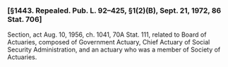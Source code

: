 ### [§1443. Repealed. Pub. L. 92–425, §1(2)(B), Sept. 21, 1972, 86 Stat. 706] ###

Section, act Aug. 10, 1956, ch. 1041, 70A Stat. 111, related to Board of Actuaries, composed of Government Actuary, Chief Actuary of Social Security Administration, and an actuary who was a member of Society of Actuaries.